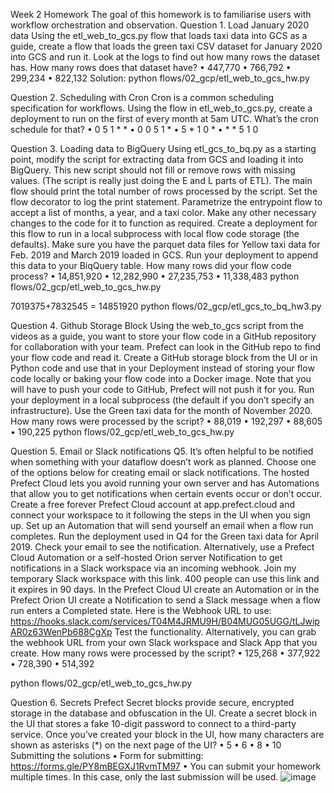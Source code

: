 Week 2 Homework
The goal of this homework is to familiarise users with workflow orchestration and observation.
Question 1. Load January 2020 data
Using the etl_web_to_gcs.py flow that loads taxi data into GCS as a guide, create a flow that loads the green taxi CSV dataset for January 2020 into GCS and run it. Look at the logs to find out how many rows the dataset has.
How many rows does that dataset have?
	• 447,770
	• 766,792
	• 299,234
	• 822,132
Solution: 
python flows/02_gcp/etl_web_to_gcs_hw.py



Question 2. Scheduling with Cron
Cron is a common scheduling specification for workflows.
Using the flow in etl_web_to_gcs.py, create a deployment to run on the first of every month at 5am UTC. What’s the cron schedule for that?
	• 0 5 1 * *
	• 0 0 5 1 *
	• 5 * 1 0 *
	• * * 5 1 0

Question 3. Loading data to BigQuery
Using etl_gcs_to_bq.py as a starting point, modify the script for extracting data from GCS and loading it into BigQuery. This new script should not fill or remove rows with missing values. (The script is really just doing the E and L parts of ETL).
The main flow should print the total number of rows processed by the script. Set the flow decorator to log the print statement.
Parametrize the entrypoint flow to accept a list of months, a year, and a taxi color.
Make any other necessary changes to the code for it to function as required.
Create a deployment for this flow to run in a local subprocess with local flow code storage (the defaults).
Make sure you have the parquet data files for Yellow taxi data for Feb. 2019 and March 2019 loaded in GCS. Run your deployment to append this data to your BiqQuery table. How many rows did your flow code process?
	• 14,851,920
	• 12,282,990
	• 27,235,753
	• 11,338,483
python flows/02_gcp/etl_web_to_gcs_hw.py



7019375+7832545 = 14851920 
python flows/02_gcp/etl_gcs_to_bq_hw3.py


Question 4. Github Storage Block
Using the web_to_gcs script from the videos as a guide, you want to store your flow code in a GitHub repository for collaboration with your team. Prefect can look in the GitHub repo to find your flow code and read it. Create a GitHub storage block from the UI or in Python code and use that in your Deployment instead of storing your flow code locally or baking your flow code into a Docker image.
Note that you will have to push your code to GitHub, Prefect will not push it for you.
Run your deployment in a local subprocess (the default if you don’t specify an infrastructure). Use the Green taxi data for the month of November 2020.
How many rows were processed by the script?
	• 88,019
	• 192,297
	• 88,605
	• 190,225
python flows/02_gcp/etl_web_to_gcs_hw.py


Question 5. Email or Slack notifications
Q5. It’s often helpful to be notified when something with your dataflow doesn’t work as planned. Choose one of the options below for creating email or slack notifications.
The hosted Prefect Cloud lets you avoid running your own server and has Automations that allow you to get notifications when certain events occur or don’t occur.
Create a free forever Prefect Cloud account at app.prefect.cloud and connect your workspace to it following the steps in the UI when you sign up.
Set up an Automation that will send yourself an email when a flow run completes. Run the deployment used in Q4 for the Green taxi data for April 2019. Check your email to see the notification.
Alternatively, use a Prefect Cloud Automation or a self-hosted Orion server Notification to get notifications in a Slack workspace via an incoming webhook.
Join my temporary Slack workspace with this link. 400 people can use this link and it expires in 90 days.
In the Prefect Cloud UI create an Automation or in the Prefect Orion UI create a Notification to send a Slack message when a flow run enters a Completed state. Here is the Webhook URL to use:  https://hooks.slack.com/services/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
Test the functionality.
Alternatively, you can grab the webhook URL from your own Slack workspace and Slack App that you create.
How many rows were processed by the script?
	• 125,268
	• 377,922
	• 728,390
	• 514,392

python flows/02_gcp/etl_web_to_gcs_hw.py

Question 6. Secrets
Prefect Secret blocks provide secure, encrypted storage in the database and obfuscation in the UI. Create a secret block in the UI that stores a fake 10-digit password to connect to a third-party service. Once you’ve created your block in the UI, how many characters are shown as asterisks (*) on the next page of the UI?
	• 5
	• 6
	• 8
	• 10
Submitting the solutions
	• Form for submitting:  https://forms.gle/PY8mBEGXJ1RvmTM97
	• You can submit your homework multiple times. In this case, only the last submission will be used.
![image](https://user-images.githubusercontent.com/88218047/216418910-fd57aa4d-60cc-41bf-87fe-ab2341ba04d9.png)

